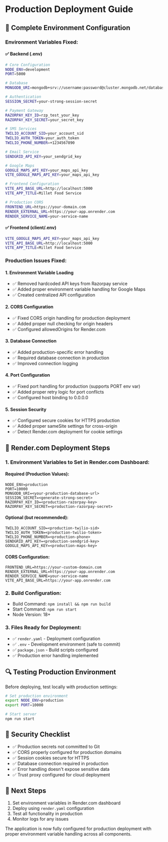 # Production Deployment Guide

## 🚀 **Complete Environment Configuration**

### **Environment Variables Fixed:**

#### **✅ Backend (.env)**
```bash
# Core Configuration
NODE_ENV=development
PORT=5000

# Database
MONGODB_URI=mongodb+srv://username:password@cluster.mongodb.net/database

# Authentication
SESSION_SECRET=your-strong-session-secret

# Payment Gateway
RAZORPAY_KEY_ID=rzp_test_your_key
RAZORPAY_KEY_SECRET=your_secret_key

# SMS Services
TWILIO_ACCOUNT_SID=your_account_sid
TWILIO_AUTH_TOKEN=your_auth_token
TWILIO_PHONE_NUMBER=+1234567890

# Email Service
SENDGRID_API_KEY=your_sendgrid_key

# Google Maps
GOOGLE_MAPS_API_KEY=your_maps_api_key
VITE_GOOGLE_MAPS_API_KEY=your_maps_api_key

# Frontend Configuration
VITE_API_BASE_URL=http://localhost:5000
VITE_APP_TITLE=Millet Food Service

# Production CORS
FRONTEND_URL=https://your-domain.com
RENDER_EXTERNAL_URL=https://your-app.onrender.com
RENDER_SERVICE_NAME=your-service-name
```

#### **✅ Frontend (client/.env)**
```bash
VITE_GOOGLE_MAPS_API_KEY=your_maps_api_key
VITE_API_BASE_URL=http://localhost:5000
VITE_APP_TITLE=Millet Food Service
```

### **Production Issues Fixed:**

#### **1. Environment Variable Loading**
- ✅ Removed hardcoded API keys from Razorpay service
- ✅ Added proper environment variable handling for Google Maps
- ✅ Created centralized API configuration

#### **2. CORS Configuration**
- ✅ Fixed CORS origin handling for production deployment
- ✅ Added proper null checking for origin headers
- ✅ Configured allowedOrigins for Render.com

#### **3. Database Connection**
- ✅ Added production-specific error handling
- ✅ Required database connection in production
- ✅ Improved connection logging

#### **4. Port Configuration**
- ✅ Fixed port handling for production (supports PORT env var)
- ✅ Added proper retry logic for port conflicts
- ✅ Configured host binding to 0.0.0.0

#### **5. Session Security**
- ✅ Configured secure cookies for HTTPS production
- ✅ Added proper sameSite settings for cross-origin
- ✅ Detect Render.com deployment for cookie settings

## 🔧 **Render.com Deployment Steps**

### **1. Environment Variables to Set in Render.com Dashboard:**

#### **Required (Production Values):**
```
NODE_ENV=production
PORT=10000
MONGODB_URI=<your-production-database-url>
SESSION_SECRET=<generate-strong-secret>
RAZORPAY_KEY_ID=<production-razorpay-key>
RAZORPAY_KEY_SECRET=<production-razorpay-secret>
```

#### **Optional (but recommended):**
```
TWILIO_ACCOUNT_SID=<production-twilio-sid>
TWILIO_AUTH_TOKEN=<production-twilio-token>
TWILIO_PHONE_NUMBER=<production-phone>
SENDGRID_API_KEY=<production-sendgrid-key>
GOOGLE_MAPS_API_KEY=<production-maps-key>
```

#### **CORS Configuration:**
```
FRONTEND_URL=https://your-custom-domain.com
RENDER_EXTERNAL_URL=https://your-app.onrender.com
RENDER_SERVICE_NAME=your-service-name
VITE_API_BASE_URL=https://your-app.onrender.com
```

### **2. Build Configuration:**
- Build Command: `npm install && npm run build`
- Start Command: `npm run start`
- Node Version: 18+

### **3. Files Ready for Deployment:**
- ✅ `render.yaml` - Deployment configuration
- ✅ `.env` - Development environment (safe to commit)
- ✅ `package.json` - Build scripts configured
- ✅ Production error handling implemented

## 🔍 **Testing Production Environment**

Before deploying, test locally with production settings:

```bash
# Set production environment
export NODE_ENV=production
export PORT=10000

# Start server
npm run start
```

## 🚨 **Security Checklist**

- ✅ Production secrets not committed to Git
- ✅ CORS properly configured for production domains
- ✅ Session cookies secure for HTTPS
- ✅ Database connection required in production
- ✅ Error handling doesn't expose sensitive data
- ✅ Trust proxy configured for cloud deployment

## 🎯 **Next Steps**

1. Set environment variables in Render.com dashboard
2. Deploy using `render.yaml` configuration
3. Test all functionality in production
4. Monitor logs for any issues

The application is now fully configured for production deployment with proper environment variable handling across all components.